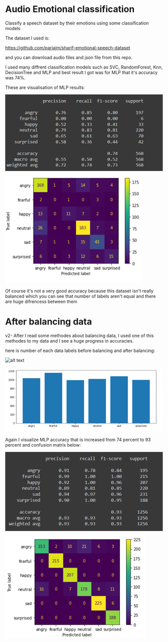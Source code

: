 # Audio Emotional classification
Classify a speech dataset by their emotions using some classification models

The dataset I used is:

https://github.com/pariajm/sharif-emotional-speech-dataset

and you can download audio files and json file from this repo.

I used many diffrent classification models such as SVC, RandomForest, Knn, DecisionTree and MLP and best result I got was for MLP that it's accuracy was 74%.

These are visualisation of MLP results:

![alt text](https://github.com/aliaa80/audio-emotional-classification/blob/main/result2.png?raw=true)


![alt text](https://github.com/aliaa80/audio-emotional-classification/blob/main/result1.png?raw=true)


Of course it's not a very good accuracy because this dataset isn't really balanced which you can see that number of labels aren't equal and there are huge difrencess between them

# After balancing data

v2- After I read some methodes about balancing data, I used one of this methodes to my data and I see a huge progress in accuracies. 

here is number of each data labels before balancing and after balancing:

![alt text](https://github.com/aliaa80/audio-emotional-classification/blob/main/before.png?raw=true)


![alt text](https://github.com/aliaa80/audio-emotional-classification/blob/main/after.png?raw=true)




Again I visualize MLP accuracy that is increased from 74 percent to 93 percent and confusion matrix below:


![alt text](https://github.com/aliaa80/audio-emotional-classification/blob/main/balanced_result2.png?raw=true)


![alt text](https://github.com/aliaa80/audio-emotional-classification/blob/main/balanced_result1.png?raw=true)
